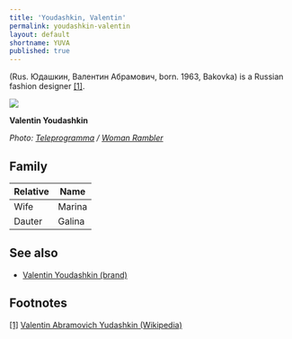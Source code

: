 ```yaml
---
title: 'Youdashkin, Valentin'
permalink: youdashkin-valentin
layout: default
shortname: YUVA
published: true
---
```

(Rus. Юдашкин, Валентин Абрамович, born. 1963, Bakovka) is a Russian fashion designer <span id="a1">[\[1\]](#f1)</span>.

![](https://s3.cdn.teleprogramma.pro/wp-content/uploads/2018/01/42b6a10b184feed434f4210aabe1cff5.jpg)

**Valentin Youdashkin**

*Photo: [Teleprogramma](teleprogramma) / [Woman Rambler](https://woman.rambler.ru/fashion/38843880-yudashkin-valentin-abramovich/)*

## Family 

|Relative|Name|
|-|-|
|Wife|Marina|
|Dauter|Galina|


## See also

+ [Valentin Youdashkin (brand)](valentin-youdashkin-brand)

## Footnotes

[[1]](#a1) <span id="f1"></span> [Valentin Abramovich Yudashkin (Wikipedia)](https://en.wikipedia.org/wiki/Valentin_Yudashkin)
